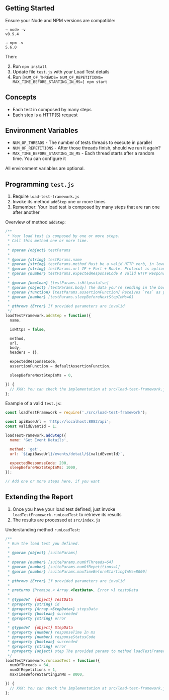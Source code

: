 ## Getting Started

Ensure your Node and NPM versions are compatible:

```shell
→ node -v
v8.9.4

→ npm -v
5.6.0
```

Then:

2.  Run `npm install`
2.  Update file `test.js` with your Load Test details
3.  Run `[NUM_OF_THREADS= NUM_OF_REPETITIONS= MAX_TIME_BEFORE_STARTING_IN_MS=] npm start`

## Concepts

- Each test in composed by many steps
- Each step is a HTTP(S) request

## Environment Variables

- `NUM_OF_THREADS` - The number of tests threads to execute in parallel
- `NUM_OF_REPETITIONS` - After those threads finish, should we run it again?
- `MAX_TIME_BEFORE_STARTING_IN_MS` - Each thread starts after a random time. You can configure it

All environment variables are optional.

## Programming `test.js`

1.  Require `load-test-framework.js`
2.  Invoke its method `addStep` one or more times
3.  Remember: Your load test is composed by many steps that are ran one after another

Overview of method `addStep`:

```javascript
/**
 * Your load test is composed by one or more steps.
 * Call this method one or more time.
 *
 * @param {object} testParams
 *
 * @param {string} testParams.name
 * @param {string} testParams.method Must be a valid HTTP verb, in lower case
 * @param {string} testParams.url IP + Port + Route. Protocol is optional
 * @param {number} testParams.expectedResponseCode A valid HTTP Response Code
 *
 * @param {boolean} [testParams.isHttps=false]
 * @param {object} [testParams.body] The data you're sending in the body, if any
 * @param {function} [testParams.assertionFunction] Receives `res` as parameter from Axios. You can assert its res.body
 * @param {number} [testParams.sleepBeforeNextStepInMs=0]
 *
 * @throws {Error} If provided parameters are invalid
 */
loadTestFramework.addStep = function({
  name,

  isHttps = false,

  method,
  url,
  body,
  headers = {},

  expectedResponseCode,
  assertionFunction = defaultAssertionFunction,

  sleepBeforeNextStepInMs = 0,

}) {
  // XXX: You can check the implementation at src/load-test-framework.js
};
```

Example of a valid `test.js`:

```javascript
const loadTestFramework = require('./src/load-test-framework');

const apiBaseUrl = 'http://localhost:8082/api';
const validEventId = 1;

loadTestFramework.addStep({
  name: 'Get Event Details',

  method: 'get',
  url: `${apiBaseUrl}/events/detail/${validEventId}`,

  expectedResponseCode: 200,
  sleepBeforeNextStepInMs: 1000,
});

// Add one or more steps here, if you want
```

## Extending the Report

1.  Once you have your load test defined, just invoke `loadTestFramework.runLoadTest` to retrieve its results
2.  The results are processed at `src/index.js`

Understanding method `runLoadTest`:

```javascript
/**
 * Run the load test you defined.
 *
 * @param {object} [suiteParams]
 *
 * @param {number} [suiteParams.numOfThreads=64]
 * @param {number} [suiteParams.numOfRepetitions=1]
 * @param {number} [suiteParams.maxTimeBeforeStartingInMs=8000]
 *
 * @throws {Error} If provided parameters are invalid
 *
 * @returns {Promise.< Array.<TestData>, Error >} testsData
 *
 * @typedef  {object} TestData
 * @property {string} id
 * @property {Array.<StepData>} stepsData
 * @property {boolean} succeeded
 * @property {string} error
 *
 * @typedef  {object} StepData
 * @property {number} responseTime In ms
 * @property {number} responseStatusCode
 * @property {boolean} succeeded
 * @property {string} error
 * @property {object} step The provided params to method loadTestFramework.addStep
 */
loadTestFramework.runLoadTest = function({
  numOfThreads = 64,
  numOfRepetitions = 1,
  maxTimeBeforeStartingInMs = 8000,

}) {
  // XXX: You can check the implementation at src/load-test-framework.js
};
```
